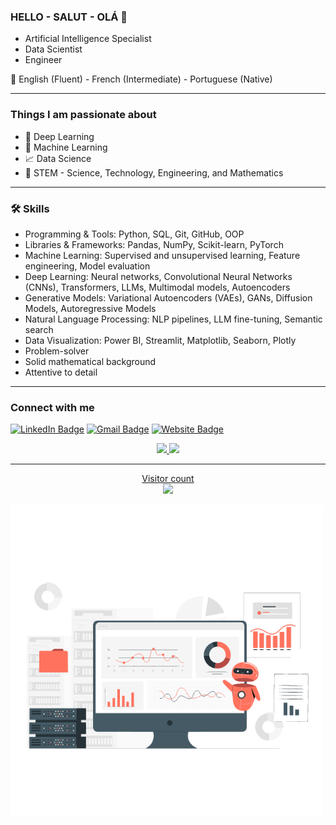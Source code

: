 ### HELLO - SALUT - OLÁ 👋  

- Artificial Intelligence Specialist 
- Data Scientist 
- Engineer

:speech_balloon: English (Fluent) - French (Intermediate) - Portuguese (Native)

---

### Things I am passionate about

- :brain: Deep Learning
- :robot: Machine Learning
- :chart_with_upwards_trend: Data Science
- :yellow_heart: STEM - Science, Technology, Engineering, and Mathematics


---

### 🛠️ Skills

- Programming & Tools: Python, SQL, Git, GitHub, OOP
- Libraries & Frameworks: Pandas, NumPy, Scikit-learn, PyTorch
- Machine Learning: Supervised and unsupervised learning, Feature engineering, Model evaluation
- Deep Learning: Neural networks, Convolutional Neural Networks (CNNs), Transformers, LLMs, Multimodal models, Autoencoders
- Generative Models: Variational Autoencoders (VAEs), GANs, Diffusion Models, Autoregressive Models
- Natural Language Processing: NLP pipelines, LLM fine-tuning, Semantic search
- Data Visualization: Power BI, Streamlit, Matplotlib, Seaborn, Plotly
- Problem-solver
- Solid mathematical background 
- Attentive to detail

---

### Connect with me


[![LinkedIn Badge](https://img.shields.io/badge/-LinkedIN-blue?style=flat-square&logo=Linkedin&logoColor=white)](https://www.linkedin.com/in/raquel-colares)
[![Gmail Badge](https://img.shields.io/badge/-Email-c14438?style=flat-square&logo=Gmail&logoColor=white)](mailto:raquelcolaress@gmail.com)
[![Website Badge](https://img.shields.io/badge/-Website-9146FF?style=flat-square&logo=Google-Chrome&logoColor=white)](https://raquelcolares.github.io/)





<div align="center">
  <a href="https://github.com/raquelcolares">
  <img height="150em" src="https://github-readme-stats.vercel.app/api?username=raquelcolares&show_icons=true&theme=dracula&include_all_commits=true&count_private=true"/>
  <img height="150em" src="https://github-readme-stats.vercel.app/api/top-langs/?username=raquelcolares&layout=compact&langs_count=7&theme=dracula"/>
</div>

-------------------------------------------------------------------------------------------------------------------------------------------------------------------
   
<p align="center"> 
  Visitor count<br>
  <img src="https://profile-counter.glitch.me/raquelcolares/count.svg" />
</p>


<img src="https://github.com/raquelcolares/raquelcolares/blob/main/79314-assistant-bot.gif" width="500"/>

